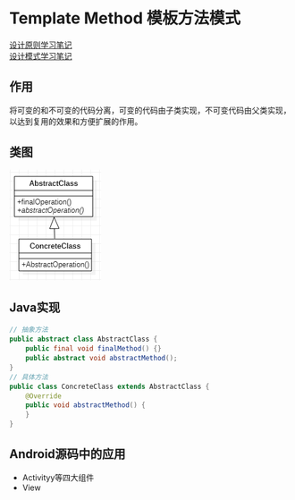 # Template Method 模板方法模式
[设计原则学习笔记](https://www.jianshu.com/p/f7f79adad32b)  
[设计模式学习笔记](https://www.jianshu.com/p/08bf9381697c)  
## 作用
将可变的和不可变的代码分离，可变的代码由子类实现，不可变代码由父类实现，以达到复用的效果和方便扩展的作用。
## 类图
![模板方法模式类图](res/template_method_01.PNG)
## Java实现
```Java
// 抽象方法
public abstract class AbstractClass {
    public final void finalMethod() {}
    public abstract void abstractMethod();
}
// 具体方法
public class ConcreteClass extends AbstractClass {
    @Override
    public void abstractMethod() {
    }
}
```
## Android源码中的应用
* Activityy等四大组件
* View
